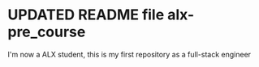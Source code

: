 # UPDATED README file alx-pre_course
I'm now a ALX student, this is my first repository as a full-stack engineer 
